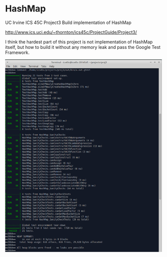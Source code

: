 HashMap
=======

UC Irvine ICS 45C Project3 Build implementation of HashMap

http://www.ics.uci.edu/~thornton/ics45c/ProjectGuide/Project3/

I think the hardest part of this project is not implementation of HashMap itself, but how to build it without any memory leak and pass the Google Test Framework.

![ScreenShot](ScreenShot.png)
